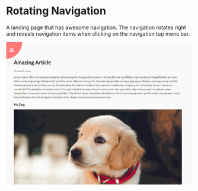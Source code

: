# Rotating Navigation
A landing page that has awesome navigation. The navigation rotates right and reveals navigation items when clicking on the navigation top menu bar.


<img src="/rotate-nav.gif" alt="rotating navigation">
